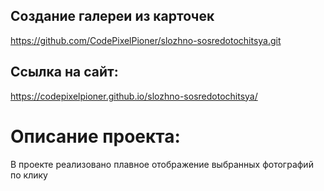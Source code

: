 ## Создание галереи из карточек
https://github.com/CodePixelPioner/slozhno-sosredotochitsya.git

## Ссылка на сайт:
https://codepixelpioner.github.io/slozhno-sosredotochitsya/

# Описание проекта:
В проекте реализовано плавное отображение выбранных фотографий по клику